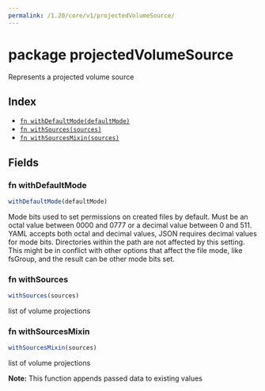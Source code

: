 ```yaml
---
permalink: /1.20/core/v1/projectedVolumeSource/
---
```


# package projectedVolumeSource

Represents a projected volume source

## Index

* [`fn withDefaultMode(defaultMode)`](#fn-withdefaultmode)
* [`fn withSources(sources)`](#fn-withsources)
* [`fn withSourcesMixin(sources)`](#fn-withsourcesmixin)

## Fields

### fn withDefaultMode

```ts
withDefaultMode(defaultMode)
```

Mode bits used to set permissions on created files by default. Must be an octal value between 0000 and 0777 or a decimal value between 0 and 511. YAML accepts both octal and decimal values, JSON requires decimal values for mode bits. Directories within the path are not affected by this setting. This might be in conflict with other options that affect the file mode, like fsGroup, and the result can be other mode bits set.

### fn withSources

```ts
withSources(sources)
```

list of volume projections

### fn withSourcesMixin

```ts
withSourcesMixin(sources)
```

list of volume projections

**Note:** This function appends passed data to existing values